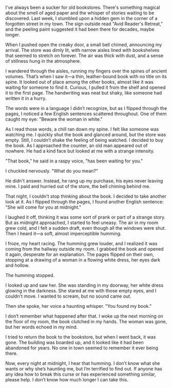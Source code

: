 I've always been a sucker for old bookstores. There's something magical about the smell of aged paper and the whisper of stories waiting to be discovered. Last week, I stumbled upon a hidden gem in the corner of a forgotten street in my town. The sign outside read "Avid Reader's Retreat," and the peeling paint suggested it had been there for decades, maybe longer.

When I pushed open the creaky door, a small bell chimed, announcing my arrival. The store was dimly lit, with narrow aisles lined with bookshelves that seemed to stretch on forever. The air was thick with dust, and a sense of stillness hung in the atmosphere.

I wandered through the aisles, running my fingers over the spines of ancient volumes. That’s when I saw it—a thin, leather-bound book with no title on its spine. It looked out of place among the other books, almost like it was waiting for someone to find it. Curious, I pulled it from the shelf and opened it to the first page. The handwriting was neat but shaky, like someone had written it in a hurry.

The words were in a language I didn’t recognize, but as I flipped through the pages, I noticed a few English sentences scattered throughout. One of them caught my eye: "Beware the woman in white." 

As I read those words, a chill ran down my spine. I felt like someone was watching me. I quickly shut the book and glanced around, but the store was empty. Still, I couldn’t shake the feeling of being watched. I decided to buy the book. As I approached the counter, an old man appeared out of nowhere. He had a kind face but looked at me with a strange intensity.

"That book," he said in a raspy voice, "has been waiting for you."

I chuckled nervously. "What do you mean?"

He didn't answer. Instead, he rang up my purchase, his eyes never leaving mine. I paid and hurried out of the store, the bell chiming behind me.

That night, I couldn't stop thinking about the book. I decided to take another look at it. As I flipped through the pages, I found another English sentence: "She will come for you at midnight."

I laughed it off, thinking it was some sort of prank or part of a strange story. But as midnight approached, I started to feel uneasy. The air in my room grew cold, and I felt a sudden draft, even though all the windows were shut. Then I heard it—a soft, almost imperceptible humming.

I froze, my heart racing. The humming grew louder, and I realized it was coming from the hallway outside my room. I grabbed the book and opened it again, desperate for an explanation. The pages flipped on their own, stopping at a drawing of a woman in a flowing white dress, her eyes dark and hollow.

The humming stopped.

I looked up and saw her. She was standing in my doorway, her white dress glowing in the darkness. She stared at me with those empty eyes, and I couldn't move. I wanted to scream, but no sound came out.

Then she spoke, her voice a haunting whisper. "You found my book."

I don’t remember what happened after that. I woke up the next morning on the floor of my room, the book clutched in my hands. The woman was gone, but her words echoed in my mind.

I tried to return the book to the bookstore, but when I went back, it was gone. The building was boarded up, and it looked like it had been abandoned for years. No one in town seemed to remember it ever being there.

Now, every night at midnight, I hear that humming. I don’t know what she wants or why she’s haunting me, but I’m terrified to find out. If anyone has any idea how to break this curse or has experienced something similar, please help. I don’t know how much longer I can take this.